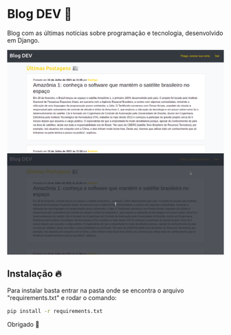 <h1>Blog DEV &#128240</h1>

<p>Blog com as últimas notícias sobre programação e tecnologia, desenvolvido em Django.</p>

<img src="/home.png" />

<img src="/adm-page.gif"/>

<h2>Instalação &#128293</h2>

<p>Para instalar basta entrar na pasta onde se encontra o arquivo "requirements.txt" e rodar o comando:</p>

```sh
pip install -r requirements.txt
```

<p>Obrigado &#128154</p>
